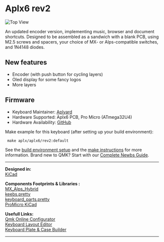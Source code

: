 # Aplx6 rev2

![Top View](https://i.imgur.com/92KlXaz.jpeg) 
   
An updated encoder version, implementing music, browser and document shortcuts. Designed to be assembled as a sandwich with a blank PCB, using M2.5 screws and spacers, your choice of MX- or Alps-compatible switches, and 1N4148 diodes.

## New features
* Encoder (with push button for cycling layers)
* Oled display for some fancy logos
* More layers

## Firmware
* Keyboard Maintainer: [Aplyard](https://github.com/Aplyard)
* Hardware Supported: Aplx6 PCB, Pro Micro (ATmega32U4)
* Hardware Availability: [GitHub](https://github.com/Aplyard/Aplx6-rev2)

Make example for this keyboard (after setting up your build environment):

     make aplx/aplx6/rev2:default

See the [build environment setup](https://docs.qmk.fm/#/getting_started_build_tools) and the [make instructions](https://docs.qmk.fm/#/getting_started_make_guide) for more information. Brand new to QMK? Start with our [Complete Newbs Guide](https://docs.qmk.fm/#/newbs).

---  
****Designed in**:**  
[KiCad](https://github.com/KiCad)  

**Components Footprints & Libraries :**  
[MX_Alps_Hybrid](https://github.com/tyetye/MX_Alps_Hybrid.pretty)  
[keebs.pretty](https://github.com/egladman/keebs.pretty)  
[keyboard_parts.pretty
](https://github.com/tmk/keyboard_parts.pretty)  
[ProMicro KiCad](https://github.com/Biacco42/ProMicroKiCad) 

**Usefull Links:**  
[Qmk Online Configurator](https://config.qmk.fm/#)  
[Keyboard Layout Editor](http://www.keyboard-layout-editor.com/#/)   
[Keyboard Plate & Case Builder](http://builder.swillkb.com/)

---   
